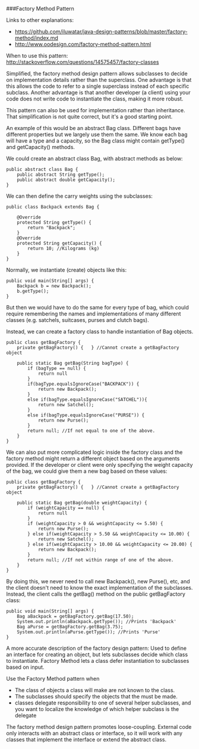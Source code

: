 ###Factory Method Pattern

Links to other explanations:
* https://github.com/iluwatar/java-design-patterns/blob/master/factory-method/index.md
* http://www.oodesign.com/factory-method-pattern.html

When to use this pattern:
http://stackoverflow.com/questions/14575457/factory-classes

Simplified, the factory method design pattern allows subclasses to decide on implementation details rather than the superclass. One advantage is that this allows the code to refer to a single superclass instead of each specific subclass. Another advantage is that another developer (a client) using your code does not write code to instantiate the class, making it more robust.

This pattern can also be used for implementation rather than inheritance.
That simplification is not quite correct, but it's a good starting point.

An example of this would be an abstract Bag class. Different bags have different properties but we largely use them the same. We know each bag will have a type and a capacity, so the Bag class might contain getType() and getCapacity() methods.

We could create an abstract class Bag, with abstract methods as below:
```
public abstract class Bag {
	public abstract String getType();
	public abstract double getCapacity();
}
```
We can then define the carry weights using the subclasses:
```
public class Backpack extends Bag {
	
	@Override
	protected String getType() {
		return "Backpack";
	}
	@Override
	protected String getCapacity() {
		return 10; //Kilograms (kg)
	}
}
```
Normally, we instantiate (create) objects like this:
```
public void main(String[] args) {
	Backpack b = new Backpack();
	b.getType();
}
```
But then we would have to do the same for every type of bag, which could require remembering the names and implementations of many different classes (e.g. satchels, suitcases, purses and clutch bags).

Instead, we can create a factory class to handle instantiation of Bag objects.
```
public class getBagFactory {
	private getBagFactory() { 	} //Cannot create a getBagFactory object
	
	public static Bag getBag(String bagType) {
		if (bagType == null) {
			return null
		}
		if(bagType.equalsIgnoreCase("BACKPACK")) {  
			return new Backpack();  
		}   
		else if(bagType.equalsIgnoreCase("SATCHEL")){  
			return new Satchel();  
		}   
		else if(bagType.equalsIgnoreCase("PURSE")) {  
			return new Purse();  
		}
		return null; //If not equal to one of the above.
	}
}
```

We can also put more complicated logic inside the factory class and the factory method might return a different object based on the arguments provided. If the developer or client were only specifying the weight capacity of the bag, we could give them a new bag based on these values:
```
public class getBagFactory {
	private getBagFactory() { 	} //Cannot create a getBagFactory object
	
	public static Bag getBag(double weightCapacity) {
		if (weightCapacity == null) {
			return null
		}
		if (weightCapacity > 0 && weightCapacity <= 5.50) {
			return new Purse();
		} else if(weightCapacity > 5.50 && weightCapacity <= 10.00) {
			return new Satchel();
		} else if(weightCapacity > 10.00 && weightCapacity <= 20.00) {  
			return new Backpack();
		}
		return null; //If not within range of one of the above.
	}
}
```

By doing this, we never need to call new Backpack(), new Purse(), etc, and the client doesn't need to know the exact implementation of the subclasses.
Instead, the client calls the getBag() method on the public getBagFactory class:
```
public void main(String[] args) {
	Bag aBackpack = getBagFactory.getBag(17.50);
	System.out.println(aBackpack.getType()); //Prints 'Backpack'
	Bag aPurse = getBagFactory.getBag(3.75);
	System.out.println(aPurse.getType()); //Prints 'Purse'
}
```
A more accurate description of the factory design pattern:
Used to define an interface for creating an object, but lets subclasses decide which class to instantiate. Factory Method lets a class defer instantiation to subclasses based on input.

Use the Factory Method pattern when
-	The class of objects a class will make are not known to the class.
-	The subclasses should specify the objects that the must be made.
-	classes delegate responsibility to one of several helper subclasses, and you want to localize the knowledge of which helper subclass is the delegate

The factory method design pattern promotes loose-coupling.
External code only interacts with an abstract class or interface, so it will work with any classes that implement the interface or extend the abstract class.
